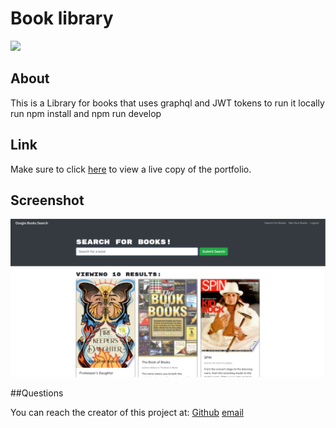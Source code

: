 # Book library
<img src="https://img.shields.io/badge/License-MIT License-blue">

## About

This is a Library for books that uses graphql and JWT tokens to run it locally run npm install and npm run develop

## Link

Make sure to click [here](https://bookapp123123.herokuapp.com/) to view a live copy of the portfolio.

## Screenshot
![screenshot](./screenshot.png)

##Questions

You can reach the creator of this project at:
[Github](http://github.com/Travis-Anderson023)
[email](mailto:tsanderson.023@gmail.com)